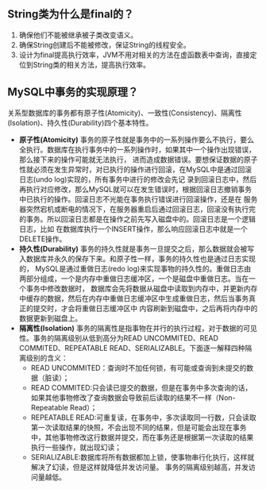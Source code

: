 ## String类为什么是final的？
1. 确保他们不能被继承被子类改变语义。
2. 确保String创建后不能被修改，保证String的线程安全。
3. 设计为final提高执行效率，JVM不用对相关的方法在虚函数表中查询，直接定位到String类的相关方法，提高执行效率。
## MySQL中事务的实现原理？
关系型数据库的事务都有原子性(Atomicity)、一致性(Consistency)、隔离性(Isolation)、持久性(Durability)四个基本特性。
- **原子性(Atomicity)**
 事务的原子性就是事务中的一系列操作要么不执行，要么全执行。数据库在执行事务中的一系列操作时，如果其中一个操作出现错误，那么接下来的操作可能就无法执行，
 进而造成数据错误。要想保证数据的原子性就必须在发生异常时，对已执行的操作进行回滚，在MySQL中是通过回滚日志(undo log)实现的，所有事务中进行的修改会先记
 录到回滚日志中，然后再执行对应修改，那么MySQL就可以在发生错误时，根据回滚日志撤销事务中已执行的操作。回滚日志不光能在事务执行错误进行回滚操作，还是在
 服务器突然宕机或断电的情况下，在服务器重启后通过回滚日志，回滚没有执行完的事务。所以回滚日志都是在操作之前先写入磁盘中的。回滚日志是一个逻辑日志，比如
 在数据库执行一个INSERT操作，那么响应回滚日志中就是一个DELETE操作。
- **持久性(Durability)** 事务的持久性就是事务一旦提交之后，那么数据就会被写入数据库并永久的保存下来。和原子性一样，事务的持久性也是通过日志实现的，
 MySQL是通过重做日志(redo log)来实现事物的持久性的。重做日志由两部分组成，一个是内存中重做日志缓冲区，一个是磁盘中重做日志。当在一个事务中修改数据时，
 数据库会先将数据从磁盘中读取到内存中，并更新内存中缓存的数据，然后在内存中重做日志缓冲区中生成重做日志，然后当事务真正的提交时，才会将重做日志缓冲区中
 内容刷新到磁盘中，之后再将内存中的数据更新到磁盘上。
- **隔离性(Isolation)** 事务的隔离性是指事物在并行的执行过程，对于数据的可见性。事务的隔离级别从低到高分为READ UNCOMMITED、READ COMMITED、REPEATABLE READ、SERIALIZABLE。下面逐一解释四种隔离级别的含义：
  - READ UNCOMMITED：查询时不加任何锁，有可能或查询到未提交的数据（脏读）；
  - READ COMMITED:只会读已提交的数据，但是在事务中多次查询的话，如果其他事物修改了查询数据会导致前后读取的结果不一样（Non-Repeatable Read）；
  - REPEATABLE READ:可重复读，在事务中，多次读取同一行数，只会读取第一次读取结果的快照，不会出现不同的结果，但是可能会出现在事务中，其他事物修改这行数据并提交，而在事务还是根据第一次读取的结果执行一些操作，就出现幻读；
  - SERIALIZABLE:数据库将所有数据都加上锁，使事物串行化执行，这样就解决了幻读，但是这样就降低并发访问量。
事务的隔离级别越高，并发访问量越低。
